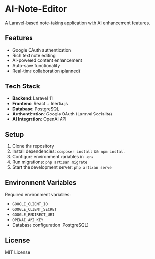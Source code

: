 # AI-Note-Editor

A Laravel-based note-taking application with AI enhancement features.

## Features

- Google OAuth authentication
- Rich text note editing
- AI-powered content enhancement
- Auto-save functionality
- Real-time collaboration (planned)

## Tech Stack

- **Backend**: Laravel 11
- **Frontend**: React + Inertia.js
- **Database**: PostgreSQL
- **Authentication**: Google OAuth (Laravel Socialite)
- **AI Integration**: OpenAI API

## Setup

1. Clone the repository
2. Install dependencies: `composer install && npm install`
3. Configure environment variables in `.env`
4. Run migrations: `php artisan migrate`
5. Start the development server: `php artisan serve`

## Environment Variables

Required environment variables:
- `GOOGLE_CLIENT_ID`
- `GOOGLE_CLIENT_SECRET`
- `GOOGLE_REDIRECT_URI`
- `OPENAI_API_KEY`
- Database configuration (PostgreSQL)

## License

MIT License

